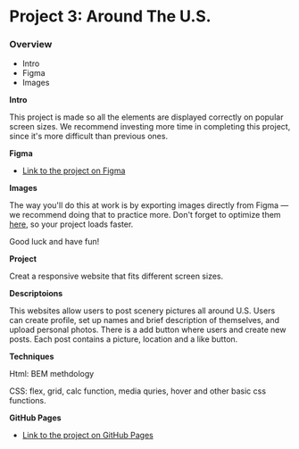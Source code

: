 # Project 3: Around The U.S.

### Overview

- Intro
- Figma
- Images

**Intro**

This project is made so all the elements are displayed correctly on popular screen sizes. We recommend investing more time in completing this project, since it's more difficult than previous ones.

**Figma**

- [Link to the project on Figma](https://www.figma.com/file/ii4xxsJ0ghevUOcssTlHZv/Sprint-3%3A-Around-the-US?node-id=0%3A1)

**Images**

The way you'll do this at work is by exporting images directly from Figma — we recommend doing that to practice more. Don't forget to optimize them [here](https://tinypng.com/), so your project loads faster.

Good luck and have fun!

**Project**

Creat a responsive website that fits different screen sizes.

**Descriptoions**

This websites allow users to post scenery pictures all around U.S. Users can create profile, set up names and brief description of themselves, and upload personal photos. There is a add button where users and create new posts. Each post contains a picture, location and a like button.

**Techniques**

Html: BEM methdology

CSS: flex, grid, calc function, media quries, hover and other basic css functions.

**GitHub Pages**

- [Link to the project on GitHub Pages](https://jlcoding01.github.io/se_project_aroundtheus/)
